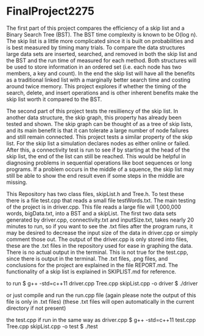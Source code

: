 # FinalProject2275
The first part of this project compares the efficiency of a skip list and a Binary Search
Tree (BST). The BST time complexity is known to be O(log n). The skip list is a little more 
complicated since it is built on probabilities and is best measured by timing many trials.
To compare the data structures large data sets are inserted, searched, and removed in both
the skip list and the BST and the run time of measured for each method. Both structures will
be used to store information in an ordered set (i.e. each node has two members, a key and count).
In the end the skip list will have all the benefits as a traditional linked list with a
marginally better search time and costing around twice memory. This project explores if whether
the timing of the search, delete, and insert operations and is other inherent benefits make the
skip list worth it compared to the BST.

The second part of this project tests the resilliency of the skip list.  In another data
structure, the skip graph, this property has already been tested and  shown.  The skip graph
can be thought of as a tree of skip lists, and its main benefit is that it can tolerate a large
number of node failures and still remain connected.  This project tests a similar property of the
skip list.  For the skip list a simulation declares nodes as either online or failed.  After this,
a connectivity test is run to see if by starting at the head of the skip list, the end of the 
list can still be reached.  This would be helpful in diagnosing problems in sequential operations
like boot sequences or long programs.  If a problem occurs in the middle of a squence, the
skip list may still be able to show the end result even if some steps in the middle are missing.

This Repository has two class files, skipList.h and Tree.h.  To test these there is a file test.cpp
that reads a small file testWords.txt.  The main testing of the project is in driver.cpp.  This
file reads a large file will 1,000,000 words, bigData.txt, into a BST and a skipList.  The first
two data sets generated by driver.cpp, connectivity.txt and inputSize.txt, takes nearly 20 minutes
to run, so if you want to see the .txt files after the program runs, it may be desired to decrease
the input size of the data in driver.cpp or simply comment those out.  The output of the driver.cpp
is only stored into files, these are the .txt files in the repository used for ease in graphing the
data.  There is no actual output in the terminal. This is not true for the test.cpp, since there is
output in the terminal.  The .txt files, .png files, and conclusions for the project are explained
in the file REPORT.md.  The functionality of a skip list is explained in SKIPLIST.md for reference.

to run
$ g++ -std=c++11 driver.cpp Tree.cpp skipList.cpp -o driver
$ ./driver

or just compile and run the run.cpp file
(again please note the output of this file is only in .txt files)
(these .txt files will open automatically in the current directory if not present)

the test.cpp if run in the same way as driver.cpp
$ g++ -std=c++11 test.cpp Tree.cpp skipList.cpp -o test
$ ./test
